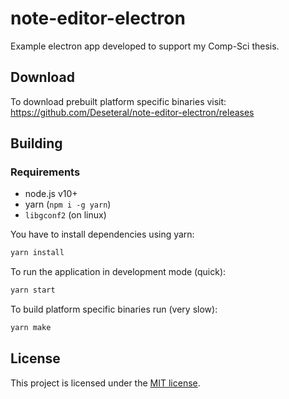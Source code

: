 # note-editor-electron
Example electron app developed to support my Comp-Sci thesis.

## Download
To download prebuilt platform specific binaries visit:
https://github.com/Deseteral/note-editor-electron/releases

## Building
### Requirements
- node.js v10+
- yarn (`npm i -g yarn`)
- `libgconf2` (on linux)

You have to install dependencies using yarn:

```sh
yarn install
```

To run the application in development mode (quick):
```sh
yarn start
```

To build platform specific binaries run (very slow):
```sh
yarn make
```

## License
This project is licensed under the [MIT license](LICENSE).
